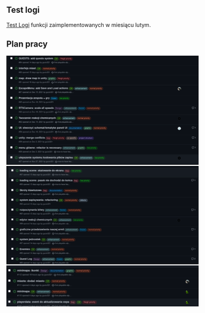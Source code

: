 ## Test logi

[Test Logi](./tasks/testlogs.pdf) funkcji zaimplementowanych
w miesiącu lutym.

## Plan pracy

![task log 1](./tasks/tasks1.png)
![task log 2](./tasks/tasks2.png)
![task log 3](./tasks/tasks3.png)

